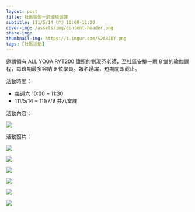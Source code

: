 ```yaml
---
layout: post
title: 社區瑜伽－肌礎瑜伽課
subtitle: 111/5/14（六）10:00-11:30  
cover-img: /assets/img/content-header.png
share-img: 
thumbnail-img: https://i.imgur.com/S2ABJDY.png
tags: [社區活動]
---
```


邀請領有 ALL YOGA RYT200 證照的劉淑芬老師，至社區安排一期 8 堂的瑜伽課程，每班期最多容納 9 位學員。報名踴躍，短期間即截止。

活動時間：

- 每週六 10:00 ~ 11:30
- 111/5/14 ~ 111/7/9 共八堂課

活動內容：

![](https://i.imgur.com/S2ABJDY.png)

活動照片：

![](https://i.imgur.com/9qqluwn.jpg)

![](https://i.imgur.com/GBFfd4d.jpg)

![](https://i.imgur.com/dzRYMKW.jpg)

![](https://i.imgur.com/R22Hwfu.jpg)

![](https://i.imgur.com/pVHhxTJ.jpg)

![](https://i.imgur.com/p6HKoFU.jpg)